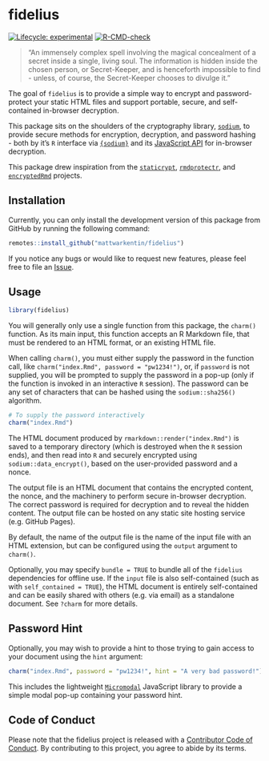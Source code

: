 
<!-- README.md is generated from README.Rmd. Please edit that file -->

# fidelius

<!-- badges: start -->

[![Lifecycle:
experimental](https://img.shields.io/badge/lifecycle-experimental-orange.svg)](https://lifecycle.r-lib.org/articles/stages.html#experimental)
[![R-CMD-check](https://github.com/mattwarkentin/fidelius/workflows/R-CMD-check/badge.svg)](https://github.com/mattwarkentin/fidelius/actions)
<!-- badges: end -->

> “An immensely complex spell involving the magical concealment of a
> secret inside a single, living soul. The information is hidden inside
> the chosen person, or Secret-Keeper, and is henceforth impossible to
> find - unless, of course, the Secret-Keeper chooses to divulge it.”

The goal of `fidelius` is to provide a simple way to encrypt and
password-protect your static HTML files and support portable, secure,
and self-contained in-browser decryption.

This package sits on the shoulders of the cryptography library,
[`sodium`](https://doc.libsodium.org/), to provide secure methods for
encryption, decryption, and password hashing - both by it’s `R`
interface via [`{sodium}`](https://github.com/jeroen/sodium) and its
[JavaScript API](https://github.com/jedisct1/libsodium.js) for
in-browser decryption.

This package drew inspiration from the
[`staticrypt`](https://github.com/robinmoisson/staticrypt),
[`rmdprotectr`](https://github.com/favstats/rmdprotectr), and
[`encryptedRmd`](https://github.com/dirkschumacher/encryptedRmd)
projects.

## Installation

Currently, you can only install the development version of this package
from GitHub by running the following command:

``` r
remotes::install_github("mattwarkentin/fidelius")
```

If you notice any bugs or would like to request new features, please
feel free to file an
[Issue](https://github.com/mattwarkentin/fidelius/issues).

## Usage

``` r
library(fidelius)
```

You will generally only use a single function from this package, the
`charm()` function. As its main input, this function accepts an R
Markdown file, that must be rendered to an HTML format, or an existing
HTML file.

When calling `charm()`, you must either supply the password in the
function call, like `charm("index.Rmd", password = "pw1234!")`, or, if
`password` is not supplied, you will be prompted to supply the password
in a pop-up (only if the function is invoked in an interactive `R`
session). The password can be any set of characters that can be hashed
using the `sodium::sha256()` algorithm.

``` r
# To supply the password interactively
charm("index.Rmd")
```

The HTML document produced by `rmarkdown::render("index.Rmd")` is saved
to a temporary directory (which is destroyed when the `R` session ends),
and then read into `R` and securely encrypted using
`sodium::data_encrypt()`, based on the user-provided password and a
nonce.

The output file is an HTML document that contains the encrypted content,
the nonce, and the machinery to perform secure in-browser decryption.
The correct password is required for decryption and to reveal the hidden
content. The output file can be hosted on any static site hosting
service (e.g. GitHub Pages).

By default, the name of the output file is the name of the input file
with an HTML extension, but can be configured using the `output`
argument to `charm()`.

Optionally, you may specify `bundle = TRUE` to bundle all of the
`fidelius` dependencies for offline use. If the `input` file is also
self-contained (such as with `self_contained = TRUE`), the HTML document
is entirely self-contained and can be easily shared with others
(e.g. via email) as a standalone document. See `?charm` for more
details.

## Password Hint

Optionally, you may wish to provide a hint to those trying to gain
access to your document using the `hint` argument:

``` r
charm("index.Rmd", password = "pw1234!", hint = "A very bad password!")
```

This includes the lightweight
[`Micromodal`](https://github.com/ghosh/Micromodal) JavaScript library
to provide a simple modal pop-up containing your password hint.

## Code of Conduct

Please note that the fidelius project is released with a [Contributor
Code of
Conduct](https://contributor-covenant.org/version/2/0/CODE_OF_CONDUCT.html).
By contributing to this project, you agree to abide by its terms.
